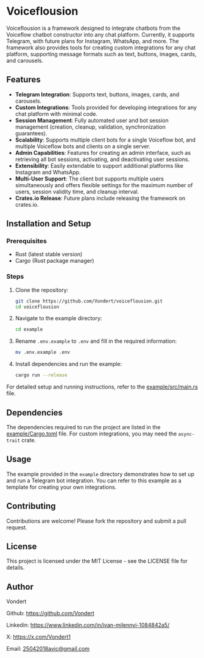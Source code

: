 # Voiceflousion

Voiceflousion is a framework designed to integrate chatbots from the Voiceflow chatbot constructor into any chat platform. Currently, it supports Telegram, with future plans for Instagram, WhatsApp, and more. The framework also provides tools for creating custom integrations for any chat platform, supporting message formats such as text, buttons, images, cards, and carousels.

## Features

- **Telegram Integration**: Supports text, buttons, images, cards, and carousels.
- **Custom Integrations**: Tools provided for developing integrations for any chat platform with minimal code.
- **Session Management**: Fully automated user and bot session management (creation, cleanup, validation, synchronization guarantees).
- **Scalability**: Supports multiple client bots for a single Voiceflow bot, and multiple Voiceflow bots and clients on a single server.
- **Admin Capabilities**: Features for creating an admin interface, such as retrieving all bot sessions, activating, and deactivating user sessions.
- **Extensibility**: Easily extendable to support additional platforms like Instagram and WhatsApp.
- **Multi-User Support**: The client bot supports multiple users simultaneously and offers flexible settings for the maximum number of users, session validity time, and cleanup interval.
- **Crates.io Release**: Future plans include releasing the framework on crates.io.

## Installation and Setup

### Prerequisites

- Rust (latest stable version)
- Cargo (Rust package manager)

### Steps

1. Clone the repository:
    ```sh
    git clone https://github.com/Vondert/voiceflousion.git
    cd voiceflousion
    ```

2. Navigate to the example directory:
    ```sh
    cd example
    ```

3. Rename `.env.example` to `.env` and fill in the required information:
    ```sh
    mv .env.example .env
    ```

4. Install dependencies and run the example:
    ```sh
    cargo run --release
    ```

For detailed setup and running instructions, refer to the [example/src/main.rs](example/src/main.rs) file.

## Dependencies

The dependencies required to run the project are listed in the [example/Cargo.toml](example/Cargo.toml) file. For custom integrations, you may need the `async-trait` crate.

## Usage

The example provided in the `example` directory demonstrates how to set up and run a Telegram bot integration. You can refer to this example as a template for creating your own integrations.

## Contributing

Contributions are welcome! Please fork the repository and submit a pull request.

## License

This project is licensed under the MIT License - see the LICENSE file for details.

## Author

Vondert

Github: https://github.com/Vondert

Linkedin: https://www.linkedin.com/in/ivan-milennyi-1084842a5/

X: https://x.com/Vondert1

Email: 25042018avic@gmail.com